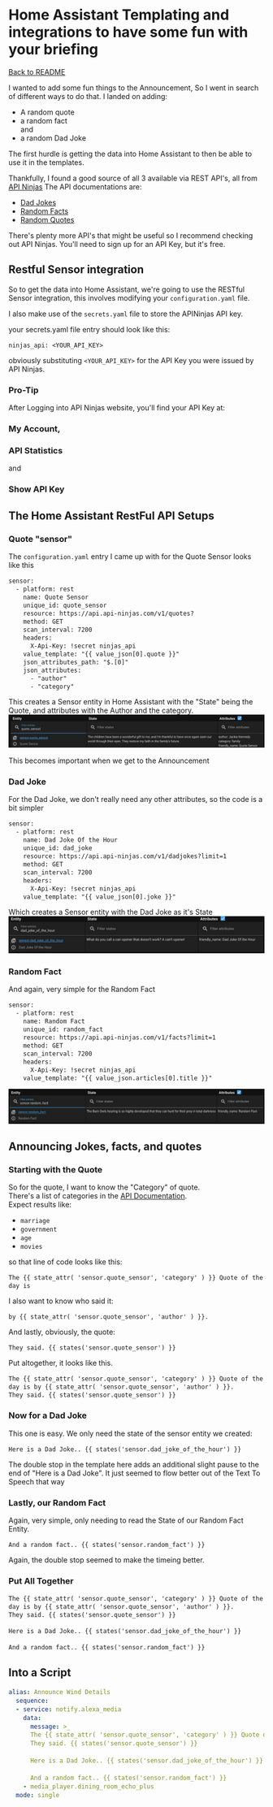 # Home Assistant Templating and integrations to have some fun with your briefing

[Back to README](./README.md)  

I wanted to add some fun things to the Announcement, So I went in search of different ways to do that.
I landed on adding:

- A random quote
- a random fact  
and  
- a random Dad Joke

The first hurdle is getting the data into Home Assistant to then be able to use it in the templates.

Thankfully, I found a good source of all 3 available via REST API's, all from [API Ninjas](https://api-ninjas.com)
The API documentations are:
- [Dad Jokes](https://api-ninjas.com/api/dadjokes)  
- [Random Facts](https://api-ninjas.com/api/facts)  
- [Random Quotes](https://api-ninjas.com/api/quotes)  

There's plenty more API's that might be useful so I recommend checking out API Ninjas. You'll need to sign up for an API Key, but it's free.  

## Restful Sensor integration
So to get the data into Home Assistant, we're going to use the RESTful Sensor integration, this involves modifying your `configuration.yaml` file.  

I also make use of the `secrets.yaml` file to store the APINinjas API key.

your secrets.yaml file entry should look like this:
```
ninjas_api: <YOUR_API_KEY>
```
obviously substituting `<YOUR_API_KEY>` for the API Key you were issued by API Ninjas.
### Pro-Tip
After Logging into API Ninjas website, you'll find your API Key at:  
### My Account,
### API Statistics
and
### Show API Key

## The Home Assistant RestFul API Setups



### __Quote "sensor"__

The `configuration.yaml` entry I came up with for the Quote Sensor looks like this

```
sensor:
  - platform: rest
    name: Quote Sensor
    unique_id: quote_sensor
    resource: https://api.api-ninjas.com/v1/quotes?
    method: GET
    scan_interval: 7200
    headers:
      X-Api-Key: !secret ninjas_api
    value_template: "{{ value_json[0].quote }}"
    json_attributes_path: "$.[0]"
    json_attributes:
      - "author"
      - "category"
```

This creates a Sensor entity in Home Assistant with the "State" being the Quote, and attributes with the Author and the category.  
![Quote Sensor Screenshot](QuoteSensor.png)

This becomes important when we get to the Announcement

### __Dad Joke__

For the Dad Joke, we don't really need any other attributes, so the code is a bit simpler


```
sensor:
  - platform: rest
    name: Dad Joke Of the Hour
    unique_id: dad_joke
    resource: https://api.api-ninjas.com/v1/dadjokes?limit=1
    method: GET
    scan_interval: 7200
    headers:
      X-Api-Key: !secret ninjas_api
    value_template: "{{ value_json[0].joke }}"
```
Which creates a Sensor entity with the Dad Joke as it's State
![Dad Joke Sensor](DadJoke.png)

### __Random Fact__

And again, very simple for the Random Fact

```
sensor:
  - platform: rest
    name: Random Fact
    unique_id: random_fact
    resource: https://api.api-ninjas.com/v1/facts?limit=1
    method: GET
    scan_interval: 7200
    headers:
      X-Api-Key: !secret ninjas_api
    value_template: "{{ value_json.articles[0].title }}"
```

![Random Fact Sensor](RandomFact.png)

## Announcing Jokes, facts, and quotes


### Starting with the Quote
So for the quote, I want to know the "Category" of quote.  
There's a list of categories in the [API Documentation](https://api-ninjas.com/api/quotes).  
Expect results like:
- `marriage`
- `government`
- `age`
- `movies`  

so that line of code looks like this:  
```
The {{ state_attr( 'sensor.quote_sensor', 'category' ) }} Quote of the day is
```
I also want to know who said it:
```
by {{ state_attr( 'sensor.quote_sensor', 'author' ) }}.
```
And lastly, obviously, the quote:
```
They said. {{ states('sensor.quote_sensor') }}
```
Put altogether, it looks like this.
```
The {{ state_attr( 'sensor.quote_sensor', 'category' ) }} Quote of the day is by {{ state_attr( 'sensor.quote_sensor', 'author' ) }}. 
They said. {{ states('sensor.quote_sensor') }}
```

### Now for a Dad Joke

This one is easy. We only need the state of the sensor entity we created:

```
Here is a Dad Joke.. {{ states('sensor.dad_joke_of_the_hour') }}
```
The double stop in the template here adds an additional slight pause to the end of "Here is a Dad Joke". It just seemed to flow better out of the Text To Speech that way

### Lastly, our Random Fact

Again, very simple, only needing to read the State of our Random Fact Entity.
```
And a random fact.. {{ states('sensor.random_fact') }}
```
Again, the double stop seemed to make the timeing better.

### Put All Together
```
The {{ state_attr( 'sensor.quote_sensor', 'category' ) }} Quote of the day is by {{ state_attr( 'sensor.quote_sensor', 'author' ) }}. 
They said. {{ states('sensor.quote_sensor') }}

Here is a Dad Joke.. {{ states('sensor.dad_joke_of_the_hour') }}

And a random fact.. {{ states('sensor.random_fact') }}
```

## Into a Script

```yaml
alias: Announce Wind Details
  sequence:
  - service: notify.alexa_media
    data:
      message: >_
      The {{ state_attr( 'sensor.quote_sensor', 'category' ) }} Quote of the day is by {{ state_attr( 'sensor.quote_sensor', 'author' ) }}. 
      They said. {{ states('sensor.quote_sensor') }}

      Here is a Dad Joke.. {{ states('sensor.dad_joke_of_the_hour') }}

      And a random fact.. {{ states('sensor.random_fact') }}
    - media_player.dining_room_echo_plus
  mode: single
```

